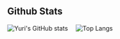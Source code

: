 
## Github Stats
![Yuri's GitHub stats](https://github-readme-stats.vercel.app/api?username=lee-code712&show_icons=true&theme=default) 
![Top Langs](https://github-readme-stats.vercel.app/api/top-langs/?username=lee-code712&layout=compact&hide=css,scss)

